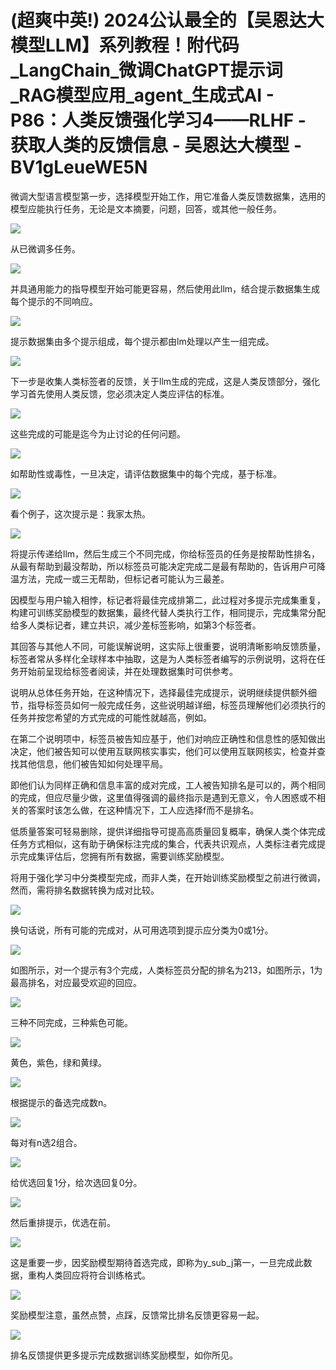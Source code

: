 # (超爽中英!) 2024公认最全的【吴恩达大模型LLM】系列教程！附代码_LangChain_微调ChatGPT提示词_RAG模型应用_agent_生成式AI - P86：人类反馈强化学习4——RLHF - 获取人类的反馈信息 - 吴恩达大模型 - BV1gLeueWE5N

微调大型语言模型第一步，选择模型开始工作，用它准备人类反馈数据集，选用的模型应能执行任务，无论是文本摘要，问题，回答，或其他一般任务。



![](img/f53066d976d8f31d49e380fcf874be21_1.png)

从已微调多任务。

![](img/f53066d976d8f31d49e380fcf874be21_3.png)

并具通用能力的指导模型开始可能更容易，然后使用此llm，结合提示数据集生成每个提示的不同响应。

![](img/f53066d976d8f31d49e380fcf874be21_5.png)

提示数据集由多个提示组成，每个提示都由lm处理以产生一组完成。

![](img/f53066d976d8f31d49e380fcf874be21_7.png)

下一步是收集人类标签者的反馈，关于llm生成的完成，这是人类反馈部分，强化学习首先使用人类反馈，您必须决定人类应评估的标准。



![](img/f53066d976d8f31d49e380fcf874be21_9.png)

这些完成的可能是迄今为止讨论的任何问题。

![](img/f53066d976d8f31d49e380fcf874be21_11.png)

如帮助性或毒性，一旦决定，请评估数据集中的每个完成，基于标准。

![](img/f53066d976d8f31d49e380fcf874be21_13.png)

看个例子，这次提示是：我家太热。

![](img/f53066d976d8f31d49e380fcf874be21_15.png)

将提示传递给llm，然后生成三个不同完成，你给标签员的任务是按帮助性排名，从最有帮助到最没帮助，所以标签员可能决定完成二是最有帮助的，告诉用户可降温方法，完成一或三无帮助，但标记者可能认为三最差。

因模型与用户输入相悖，标记者将最佳完成排第二，此过程对多提示完成集重复，构建可训练奖励模型的数据集，最终代替人类执行工作，相同提示，完成集常分配给多人类标记者，建立共识，减少差标签影响，如第3个标签者。

其回答与其他人不同，可能误解说明，这实际上很重要，说明清晰影响反馈质量，标签者常从多样化全球样本中抽取，这是为人类标签者编写的示例说明，这将在任务开始前呈现给标签者阅读，并在处理数据集时可供参考。

说明从总体任务开始，在这种情况下，选择最佳完成提示，说明继续提供额外细节，指导标签员如何一般完成任务，这些说明越详细，标签员理解他们必须执行的任务并按您希望的方式完成的可能性就越高，例如。

在第二个说明项中，标签员被告知应基于，他们对响应正确性和信息性的感知做出决定，他们被告知可以使用互联网核实事实，他们可以使用互联网核实，检查并查找其他信息，他们被告知如何处理平局。

即他们认为同样正确和信息丰富的成对完成，工人被告知排名是可以的，两个相同的完成，但应尽量少做，这里值得强调的最终指示是遇到无意义，令人困惑或不相关的答案时该怎么做，在这种情况下，工人应选择f而不是排名。

低质量答案可轻易删除，提供详细指导可提高高质量回复概率，确保人类个体完成任务方式相似，这有助于确保标注完成的集合，代表共识观点，人类标注者完成提示完成集评估后，您拥有所有数据，需要训练奖励模型。

将用于强化学习中分类模型完成，而非人类，在开始训练奖励模型之前进行微调，然而，需将排名数据转换为成对比较。



![](img/f53066d976d8f31d49e380fcf874be21_17.png)

换句话说，所有可能的完成对，从可用选项到提示应分类为0或1分。

![](img/f53066d976d8f31d49e380fcf874be21_19.png)

如图所示，对一个提示有3个完成，人类标签员分配的排名为213，如图所示，1为最高排名，对应最受欢迎的回应。



![](img/f53066d976d8f31d49e380fcf874be21_21.png)

三种不同完成，三种紫色可能。

![](img/f53066d976d8f31d49e380fcf874be21_23.png)

黄色，紫色，绿和黄绿。

![](img/f53066d976d8f31d49e380fcf874be21_25.png)

根据提示的备选完成数n。

![](img/f53066d976d8f31d49e380fcf874be21_27.png)

每对有n选2组合。

![](img/f53066d976d8f31d49e380fcf874be21_29.png)

给优选回复1分，给次选回复0分。

![](img/f53066d976d8f31d49e380fcf874be21_31.png)

然后重排提示，优选在前。

![](img/f53066d976d8f31d49e380fcf874be21_33.png)

这是重要一步，因奖励模型期待首选完成，即称为y_sub_j第一，一旦完成此数据，重构人类回应将符合训练格式。



![](img/f53066d976d8f31d49e380fcf874be21_35.png)

奖励模型注意，虽然点赞，点踩，反馈常比排名反馈更容易一起。

![](img/f53066d976d8f31d49e380fcf874be21_37.png)

排名反馈提供更多提示完成数据训练奖励模型，如你所见。